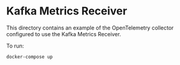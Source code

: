 # Kafka Metrics Receiver

This directory contains an example of the OpenTelemetry collector configured to use the Kafka Metrics Receiver.

To run:

```
docker-compose up
```
